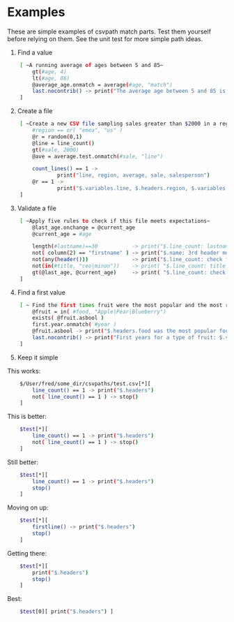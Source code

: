 
# Examples

These are simple examples of csvpath match parts. Test them yourself before relying on them. See the unit test for more simple path ideas.

1. Find a value

```bash
    [ ~A running average of ages between 5 and 85~
        gt(#age, 4)
        lt(#age, 86)
        @average_age.onmatch = average(#age, "match")
        last.nocontrib() -> print("The average age between 5 and 85 is $.variables.average_age")
    ]
```

2. Create a file

```bash
    [ ~Create a new CSV file sampling sales greater than $2000 in a region~
        #region == or( "emea", "us" )
        @r = random(0,1)
        @line = line_count()
        gt(#sale, 2000)
        @ave = average.test.onmatch(#sale, "line")

        count_lines() == 1 ->
                print("line, region, average, sale, salesperson")
        @r == 1 ->
                print("$.variables.line, $.headers.region, $.variables.ave, $.headers.sale, $.headers.seller")
    ]
```

3. Validate a file

```bash
    [ ~Apply five rules to check if this file meets expectations~
        @last_age.onchange = @current_age
        @current_age = #age

        length(#lastname)==30           -> print("$.line_count: lastname $.headers.lastname is > 30")
        not( column(2) == "firstname" ) -> print("$.name: 3rd header must be firstname, not $headers.2")
        not(any(header()))              -> print("$.line_count: check for missing values")
        not(in(#title, "ceo|minon"))    -> print( "$.line_count: title cannot be $.headers.title")
        gt(@last_age, @current_age)     -> print( "$.line_count: check age, it went down!")
    ]
```

4. Find a first value

```bash
    [ ~ Find the first times fruit were the most popular and the most recent popular fruit ~
        @fruit = in( #food, "Apple|Pear|Blueberry")
        exists( @fruit.asbool )
        first.year.onmatch( #year )
        @fruit.asbool -> print("$.headers.food was the most popular food for the first time in $.headers.year")
        last.nocontrib() -> print("First years for a type of fruit: $.variables.year")
    ]
```

5. Keep it simple

This works:

```bash
    $/User/fred/some_dir/csvpaths/test.csv[*][
        line_count() == 1 -> print("$.headers")
        not( line_count() == 1 ) -> stop()
    ]
```

This is better:

```bash
    $test[*][
        line_count() == 1 -> print("$.headers")
        not( line_count() == 1 ) -> stop()
    ]
```

Still better:

```bash
    $test[*][
        line_count() == 1 -> print("$.headers")
        stop()
    ]
```

Moving on up:

```bash
    $test[*][
        firstline() -> print("$.headers")
        stop()
    ]
```

Getting there:

```bash
    $test[*][
        print("$.headers")
        stop()
    ]
```

Best:

```bash
    $test[0][ print("$.headers") ]
```


